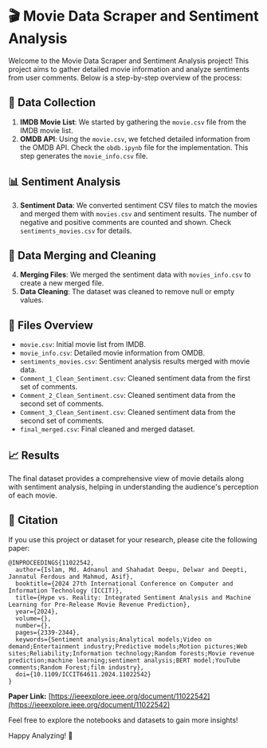 # 🎬 Movie Data Scraper and Sentiment Analysis

Welcome to the Movie Data Scraper and Sentiment Analysis project! This project aims to gather detailed movie information and analyze sentiments from user comments. Below is a step-by-step overview of the process:

## 📂 Data Collection

1.  **IMDB Movie List**: We started by gathering the `movie.csv` file from the IMDB movie list.
2.  **OMDB API**: Using the `movie.csv`, we fetched detailed information from the OMDB API. Check the `obdb.ipynb` file for the implementation. This step generates the `movie_info.csv` file.

## 📊 Sentiment Analysis

3.  **Sentiment Data**: We converted sentiment CSV files to match the movies and merged them with `movies.csv` and sentiment results. The number of negative and positive comments are counted and shown. Check `sentiments_movies.csv` for details.

## 🔄 Data Merging and Cleaning

4.  **Merging Files**: We merged the sentiment data with `movies_info.csv` to create a new merged file.
5.  **Data Cleaning**: The dataset was cleaned to remove null or empty values.

## 📁 Files Overview

-   `movie.csv`: Initial movie list from IMDB.
-   `movie_info.csv`: Detailed movie information from OMDB.
-   `sentiments_movies.csv`: Sentiment analysis results merged with movie data.
-   `Comment_1_Clean_Sentiment.csv`: Cleaned sentiment data from the first set of comments.
-   `Comment_2_Clean_Sentiment.csv`: Cleaned sentiment data from the second set of comments.
-   `Comment_3_Clean_Sentiment.csv`: Cleaned sentiment data from the second set of comments.
-   `final_merged.csv`: Final cleaned and merged dataset.

## 📈 Results

The final dataset provides a comprehensive view of movie details along with sentiment analysis, helping in understanding the audience's perception of each movie.

## 📜 Citation

If you use this project or dataset for your research, please cite the following paper:

```
@INPROCEEDINGS{11022542,
  author={Islam, Md. Adnanul and Shahadat Deepu, Delwar and Deepti, Jannatul Ferdous and Mahmud, Asif},
  booktitle={2024 27th International Conference on Computer and Information Technology (ICCIT)}, 
  title={Hype vs. Reality: Integrated Sentiment Analysis and Machine Learning for Pre-Release Movie Revenue Prediction}, 
  year={2024},
  volume={},
  number={},
  pages={2339-2344},
  keywords={Sentiment analysis;Analytical models;Video on demand;Entertainment industry;Predictive models;Motion pictures;Web sites;Reliability;Information technology;Random forests;Movie revenue prediction;machine learning;sentiment analysis;BERT model;YouTube comments;Random Forest;film industry},
  doi={10.1109/ICCIT64611.2024.11022542}
}
```
**Paper Link:** [https://ieeexplore.ieee.org/document/11022542](https://ieeexplore.ieee.org/document/11022542)

Feel free to explore the notebooks and datasets to gain more insights!

Happy Analyzing! 🎉
